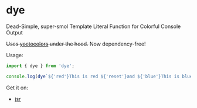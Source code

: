# dye

Dead-Simple, super-smol Template Literal Function for Colorful Console Output

~~Uses [yoctocolors](https://github.com/sindresorhus/yoctocolors) under the hood.~~ Now dependency-free!

Usage:

```ts
import { dye } from 'dye';

console.log(dye`${'red'}This is red ${'reset'}and ${'blue'}This is blue`);
```

Get it on:

- [jsr](https://jsr.io/@tweezee/dye)
